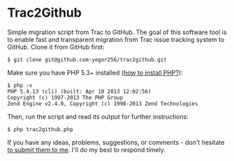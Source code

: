 Trac2Github
============

Simple migration script from Trac to GitHub. The goal of this
software tool is to enable fast and transparent migration from
Trac issue tracking system to GitHub. Clone it from GitHub first:

```
$ git clone git@github.com:yegor256/trac2github.git
```

Make sure you have PHP 5.3+ installed
([how to install PHP?](http://php.net/manual/en/install.php)):

```
$ php -v
PHP 5.4.13 (cli) (built: Apr 10 2013 12:02:56)
Copyright (c) 1997-2013 The PHP Group
Zend Engine v2.4.0, Copyright (c) 1998-2013 Zend Technologies
```

Then, run the script and read its output for further instructions:

```
$ php trac2github.php
```

If you have any ideas, problems, suggestions, or comments - don't
hesitate [to submit them to me](https://github.com/yegor256/trac2github/issues).
I'll do my best to respond timely.
